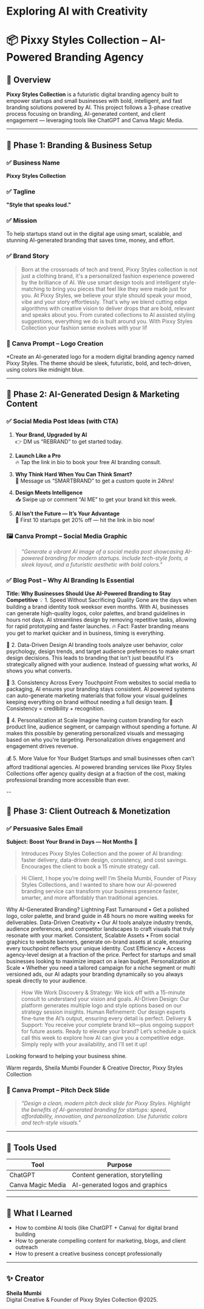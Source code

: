 # Exploring AI with Creativity

# 📦 Pixxy Styles Collection – AI-Powered Branding Agency

## 🌟 Overview

**Pixxy Styles Collection** is a futuristic digital branding agency built to empower startups and small businesses with bold, intelligent, and fast branding solutions powered by AI. This project follows a 3-phase creative process focusing on branding, AI-generated content, and client engagement — leveraging tools like ChatGPT and Canva Magic Media.

---

## 🔹 Phase 1: Branding & Business Setup

### ✅ Business Name
**Pixxy Styles Collection**

### ✅ Tagline
**"Style that speaks loud."**

### ✅ Mission
To help startups stand out in the digital age using smart, scalable, and stunning AI-generated branding that saves time, money, and effort.

### ✅ Brand Story
>Born at the crossroads of tech and trend, Pixxy Styles collection is not just a clothing brand, it's a personalized fashion experience powered by the brilliance of AI.
> We use smart design tools and intelligent style-matching to bring you pieces that feel like they were made just for you.
> At Pixxy Styles, we believe your style should speak your mood, vibe and your story effortlessly. That's why we blend cutting edge algorithms with creative vision to deliver drops that are bold, relevant and speaks about you. From curated collections to AI assisted styling suggestions, everything we do is built around you. With Pixxy Styles Collection your fashion sense evolves with your lif

### 🎨 Canva Prompt – Logo Creation
*Create an AI-generated logo for a modern digital branding agency named Pixxy Styles. The theme should be sleek, futuristic, bold, and tech-driven, using colors like midnight blue.

---


## 🔹 Phase 2: AI-Generated Design & Marketing Content

### ✅ Social Media Post Ideas (with CTA)

1. **Your Brand, Upgraded by AI**  
   👉 DM us “REBRAND” to get started today.

2. **Launch Like a Pro**  
   🔥 Tap the link in bio to book your free AI branding consult.

3. **Why Think Hard When You Can Think Smart?**  
   💌 Message us “SMARTBRAND” to get a custom quote in 24hrs!

4. **Design Meets Intelligence**  
   📥 Swipe up or comment “AI ME” to get your brand kit this week.

5. **AI Isn’t the Future — It’s Your Advantage**  
   🚨 First 10 startups get 20% off — hit the link in bio now!

### 🖼️ Canva Prompt – Social Media Graphic
> *"Generate a vibrant AI image of a social media post showcasing AI-powered branding for modern startups. Include tech-style fonts, a sleek layout, and a futuristic aesthetic with bold colors."*

### ✅ Blog Post – Why AI Branding Is Essential

**Title:** **Why Businesses Should Use AI-Powered Branding to Stay Competitive** 
💡 1. Speed Without Sacrificing Quality
Gone are the days when building a brand identity took weeksor even months. With AI, businesses can generate high-quality logos, color palettes, and brand guidelines in hours not days. AI streamlines design by removing repetitive tasks, allowing for rapid prototyping and faster launches.
🔥 Fact: Faster branding means you get to market quicker  and in business, timing is everything.

🎯 2. Data-Driven Design
AI branding tools analyze user behavior, color psychology, design trends, and target audience preferences to make smart design decisions. This leads to branding that isn't just beautiful it's strategically aligned with your audience.
Instead of guessing what works, AI shows you what converts.

🔁 3. Consistency Across Every Touchpoint
From websites to social media to packaging, AI ensures your branding stays consistent. AI powered systems can auto-generate marketing materials that follow your visual guidelines keeping everything on brand without needing a full design team.
🧠 Consistency = credibility + recognition.

👥 4. Personalization at Scale
Imagine having custom branding for each product line, audience segment, or campaign without spending a fortune. AI makes this possible by generating personalized visuals and messaging based on who you're targeting.
Personalization drives engagement and engagement drives revenue.

💰 5. More Value for Your Budget
Startups and small businesses often can’t afford traditional agencies. AI powered branding services like Pixxy Styles Collections offer agency quality design at a fraction of the cost, making professional branding more accessible than ever.


--
## 🔹 Phase 3: Client Outreach & Monetization

### ✅ Persuasive Sales Email

**Subject:** **Boost Your Brand in Days — Not Months** 🚀  
> Introduces Pixxy Styles Collection and the power of AI branding: faster delivery, data-driven design, consistency, and cost savings. Encourages the client to book a 15 minute strategy call.

> Hi Client,
I hope you’re doing well! I’m Sheila Mumbi, Founder of Pixxy Styles Collections, and I wanted to share how our AI-powered branding service can transform your business presence faster, smarter, and more affordably than traditional agencies.


Why AI-Generated Branding?
Lightning Fast Turnaround
 • Get a polished logo, color palette, and brand guide in 48 hours no more waiting weeks for deliverables.
Data-Driven Creativity
• Our AI tools analyze industry trends, audience preferences, and competitor landscapes to craft visuals that truly resonate with your market.
Consistent, Scalable Assets
• From social graphics to website banners, generate on-brand assets at scale, ensuring every touchpoint reflects your unique identity.
Cost Efficiency
• Access agency-level design at a fraction of the price. Perfect for startups and small businesses looking to maximize impact on a lean budget.
Personalization at Scale
• Whether you need a tailored campaign for a niche segment or multi versioned ads, our AI adapts your branding dynamically so you always speak directly to your audience.

>How We Work
Discovery & Strategy: We kick off with a 15-minute consult to understand your vision and goals.
AI-Driven Design: Our platform generates multiple logo and style options based on our strategy session insights.
Human Refinement: Our design experts fine-tune the AI’s output, ensuring every detail is perfect.
Delivery & Support: You receive your complete brand kit—plus ongoing support for future assets.
Ready to elevate your brand?
Let’s schedule a quick call this week to explore how AI can give you a competitive edge. Simply reply with your availability, and I’ll set it up!

Looking forward to helping your business shine.

Warm regards,
Sheila Mumbi
Founder & Creative Director, Pixxy Styles Collection

### 🤝 Canva Prompt – Pitch Deck Slide
> *"Design a clean, modern pitch deck slide for Pixxy Styles. Highlight the benefits of AI-generated branding for startups: speed, affordability, innovation, and personalization. Use futuristic colors and tech-style visuals."*

---

## 💼 Tools Used

| Tool              | Purpose                             |
|-------------------|-------------------------------------|
| ChatGPT           | Content generation, storytelling    |
| Canva Magic Media | AI-generated logos and graphics     |

---

## 🧠 What I Learned

- How to combine AI tools (like ChatGPT + Canva) for digital brand building
- How to generate compelling content for marketing, blogs, and client outreach
- How to present a creative business concept professionally

---

## ✨ Creator

**Sheila Mumbi**  
Digital Creative & Founder of Pixxy Styles Collection
@2025.




